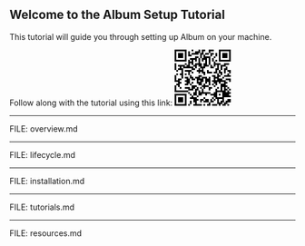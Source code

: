 ## Welcome to the Album Setup Tutorial

This tutorial will guide you through setting up Album on your machine.

Follow along with the tutorial using this link:
![QR code link to this tutorial](./img/tutorial_qrcode_link.png)

---

FILE: overview.md

---

FILE: lifecycle.md

---

FILE: installation.md

---

FILE: tutorials.md

---

FILE: resources.md
